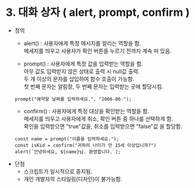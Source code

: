 # **3. 대화 상자 ( alert, prompt, confirm )**

* 정의
    - alert()   : 사용자에게 특정 메시지를 알리는 역할을 함.  
    메세지를 띄우고 사용자가 확인 버튼을 누르기 전까지 계속 떠 있음.

    - prompt()  : 사용자에게 특정 값을 입력받는 역할을 함.    
    아무 값도 입력받지 않은 상태로 출력 시 null값 출력.  
     두 개 이상의 문자를 삽입하여 함수 호출이 가능함.  
     첫 번째 문자는 알림창, 두 번째 문자는 입력받는 곳에 할당시킴.
    ```JS
    prompt("예약할 날짜를 입력하세요.", "2006-06-");
    ```
    - confirm() : 사용자에게 특정 대상을 확인받는 역할을 함.  
    메세지를 띄우고 사용자에게 취소,
     확인 버튼 중 하나를 선택하게 함.  
    확인을 입력받으면 "true"값을, 취소를 입력받으면 "false"값 을 할당함. 
    ```JS
    const name = prompt("이름을 입력하세요.");
    const isKid = confirm("귀하의 나이가 만 15세 이상입니까?")
    alert(`안녕하세요, ${name}님. 환영합니다.`);  
    ```
* 단점
    - 스크립트가 일시적으로 중지됨.
    - 개인 개발자의 스타일링(디자인)이 불가능함.

